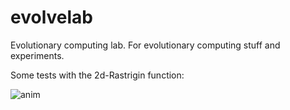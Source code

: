 # evolvelab
Evolutionary computing lab. For evolutionary computing stuff and experiments.

Some tests with the 2d-Rastrigin function: 

![anim](https://github.com/ipo-exe/evolvelab/blob/main/docs/animation.gif "VSA")



